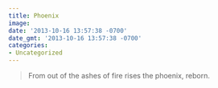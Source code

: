 ```yaml
---
title: Phoenix
image: 
date: '2013-10-16 13:57:38 -0700'
date_gmt: '2013-10-16 13:57:38 -0700'
categories:
- Uncategorized
---
```

<blockquote>
<p dir="ltr">From out of the ashes of fire rises the phoenix, reborn.</p>
</blockquote>
